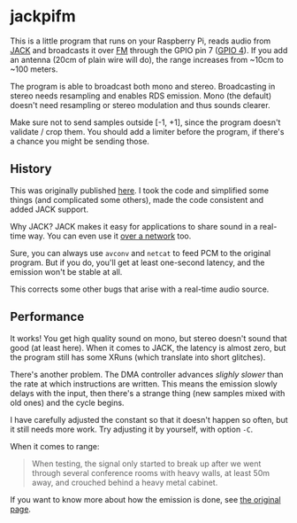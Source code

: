 # jackpifm

This is a little program that runs on your Raspberry Pi, reads audio from [JACK][] and
broadcasts it over [FM][] through the GPIO pin 7 ([GPIO 4][gpio]). If you add
an antenna (20cm of plain wire will do), the range increases from ~10cm to ~100 meters.

The program is able to broadcast both mono and stereo. Broadcasting in stereo needs
resampling and enables RDS emission. Mono (the default) doesn't need resampling or
stereo modulation and thus sounds clearer.

Make sure not to send samples outside [-1, +1], since the program doesn't validate / crop
them. You should add a limiter before the program, if there's a chance you might be
sending those.


## History

This was originally published [here][original]. I took the code and simplified some
things (and complicated some others), made the code consistent and added JACK support.

Why JACK? JACK makes it easy for applications to share sound in a real-time way. You can
even use it [over a network][NetJack] too.

Sure, you can always use `avconv` and `netcat` to feed PCM to the original program.
But if you do, you'll get at least one-second latency, and the emission won't be
stable at all.

This corrects some other bugs that arise with a real-time audio source.


## Performance

It works! You get high quality sound on mono, but stereo doesn't sound that good (at
least here). When it comes to JACK, the latency is almost zero, but the program still
has some XRuns (which translate into short glitches).

There's another problem. The DMA controller advances *slighly slower* than the rate at
which instructions are written. This means the emission slowly delays with the input,
then there's a strange thing (new samples mixed with old ones) and the cycle begins.

I have carefully adjusted the constant so that it doesn't happen so often, but it still
needs more work. Try adjusting it by yourself, with option `-C`.

When it comes to range:

> When testing, the signal only started to break up after we went through several conference rooms with heavy walls, at least 50m away, and crouched behind a heavy metal cabinet.

If you want to know more about how the emission is done,
see [the original page][original].



[JACK]: http://jackaudio.org "JACK project homepage"
[FM]: http://en.wikipedia.org/wiki/Frequency_modulation "Frequency Modulation"
[RDS]: http://en.wikipedia.org/wiki/Radio_Data_System "Radio Data System"
[NetJack]: http://www.trac.jackaudio.org/wiki/WalkThrough/User/NetJack "NetJack user guide"
[original]: http://www.icrobotics.co.uk/wiki/index.php/Turning_the_Raspberry_Pi_Into_an_FM_Transmitter "Original page"
[gpio]: http://elinux.org/RPi_Low-level_peripherals#General_Purpose_Input.2FOutput_.28GPIO.29
